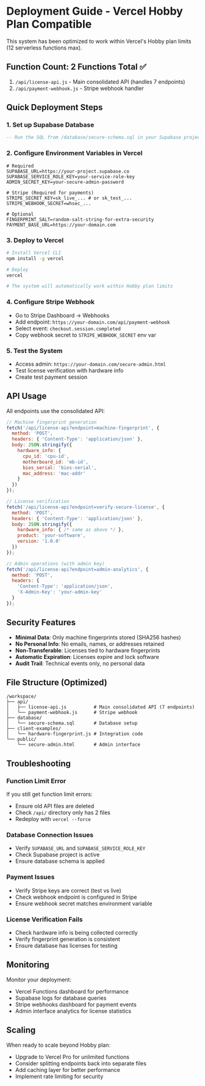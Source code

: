 # Deployment Guide - Vercel Hobby Plan Compatible

This system has been optimized to work within Vercel's Hobby plan limits (12 serverless functions max).

## Function Count: 2 Functions Total ✅

1. `/api/license-api.js` - Main consolidated API (handles 7 endpoints)
2. `/api/payment-webhook.js` - Stripe webhook handler

## Quick Deployment Steps

### 1. Set up Supabase Database
```sql
-- Run the SQL from /database/secure-schema.sql in your Supabase project
```

### 2. Configure Environment Variables in Vercel
```env
# Required
SUPABASE_URL=https://your-project.supabase.co
SUPABASE_SERVICE_ROLE_KEY=your-service-role-key
ADMIN_SECRET_KEY=your-secure-admin-password

# Stripe (Required for payments)
STRIPE_SECRET_KEY=sk_live_... # or sk_test_...
STRIPE_WEBHOOK_SECRET=whsec_...

# Optional
FINGERPRINT_SALT=random-salt-string-for-extra-security
PAYMENT_BASE_URL=https://your-domain.com
```

### 3. Deploy to Vercel
```bash
# Install Vercel CLI
npm install -g vercel

# Deploy
vercel

# The system will automatically work within Hobby plan limits
```

### 4. Configure Stripe Webhook
- Go to Stripe Dashboard → Webhooks
- Add endpoint: `https://your-domain.com/api/payment-webhook`
- Select event: `checkout.session.completed`
- Copy webhook secret to `STRIPE_WEBHOOK_SECRET` env var

### 5. Test the System
- Access admin: `https://your-domain.com/secure-admin.html`
- Test license verification with hardware info
- Create test payment session

## API Usage

All endpoints use the consolidated API:

```javascript
// Machine fingerprint generation
fetch('/api/license-api?endpoint=machine-fingerprint', {
  method: 'POST',
  headers: { 'Content-Type': 'application/json' },
  body: JSON.stringify({
    hardware_info: {
      cpu_id: 'cpu-id',
      motherboard_id: 'mb-id',
      bios_serial: 'bios-serial',
      mac_address: 'mac-addr'
    }
  })
});

// License verification
fetch('/api/license-api?endpoint=verify-secure-license', {
  method: 'POST',
  headers: { 'Content-Type': 'application/json' },
  body: JSON.stringify({
    hardware_info: { /* same as above */ },
    product: 'your-software',
    version: '1.0.0'
  })
});

// Admin operations (with admin key)
fetch('/api/license-api?endpoint=admin-analytics', {
  method: 'POST',
  headers: {
    'Content-Type': 'application/json',
    'X-Admin-Key': 'your-admin-key'
  }
});
```

## Security Features

- **Minimal Data**: Only machine fingerprints stored (SHA256 hashes)
- **No Personal Info**: No emails, names, or addresses retained
- **Non-Transferable**: Licenses tied to hardware fingerprints
- **Automatic Expiration**: Licenses expire and lock software
- **Audit Trail**: Technical events only, no personal data

## File Structure (Optimized)

```
/workspace/
├── api/
│   ├── license-api.js          # Main consolidated API (7 endpoints)
│   └── payment-webhook.js      # Stripe webhook
├── database/
│   └── secure-schema.sql       # Database setup
├── client-examples/
│   └── hardware-fingerprint.js # Integration code
└── public/
    └── secure-admin.html       # Admin interface
```

## Troubleshooting

### Function Limit Error
If you still get function limit errors:
- Ensure old API files are deleted
- Check `/api/` directory only has 2 files
- Redeploy with `vercel --force`

### Database Connection Issues
- Verify `SUPABASE_URL` and `SUPABASE_SERVICE_ROLE_KEY`
- Check Supabase project is active
- Ensure database schema is applied

### Payment Issues
- Verify Stripe keys are correct (test vs live)
- Check webhook endpoint is configured in Stripe
- Ensure webhook secret matches environment variable

### License Verification Fails
- Check hardware info is being collected correctly
- Verify fingerprint generation is consistent
- Ensure database has licenses for testing

## Monitoring

Monitor your deployment:
- Vercel Functions dashboard for performance
- Supabase logs for database queries  
- Stripe webhooks dashboard for payment events
- Admin interface analytics for license statistics

## Scaling

When ready to scale beyond Hobby plan:
- Upgrade to Vercel Pro for unlimited functions
- Consider splitting endpoints back into separate files
- Add caching layer for better performance
- Implement rate limiting for security